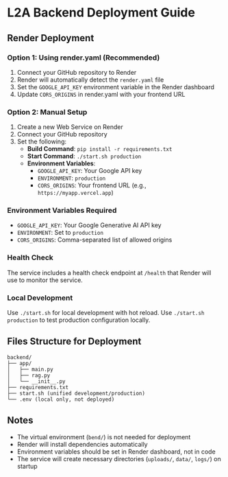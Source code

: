 # L2A Backend Deployment Guide

## Render Deployment

### Option 1: Using render.yaml (Recommended)
1. Connect your GitHub repository to Render
2. Render will automatically detect the `render.yaml` file
3. Set the `GOOGLE_API_KEY` environment variable in the Render dashboard
4. Update `CORS_ORIGINS` in render.yaml with your frontend URL

### Option 2: Manual Setup
1. Create a new Web Service on Render
2. Connect your GitHub repository
3. Set the following:
   - **Build Command**: `pip install -r requirements.txt`
   - **Start Command**: `./start.sh production`
   - **Environment Variables**:
     - `GOOGLE_API_KEY`: Your Google API key
     - `ENVIRONMENT`: `production`
     - `CORS_ORIGINS`: Your frontend URL (e.g., `https://myapp.vercel.app`)

### Environment Variables Required
- `GOOGLE_API_KEY`: Your Google Generative AI API key
- `ENVIRONMENT`: Set to `production`
- `CORS_ORIGINS`: Comma-separated list of allowed origins

### Health Check
The service includes a health check endpoint at `/health` that Render will use to monitor the service.

### Local Development
Use `./start.sh` for local development with hot reload.
Use `./start.sh production` to test production configuration locally.

## Files Structure for Deployment
```
backend/
├── app/
│   ├── main.py
│   ├── rag.py
│   └── __init__.py
├── requirements.txt
├── start.sh (unified development/production)
└── .env (local only, not deployed)
```

## Notes
- The virtual environment (`bend/`) is not needed for deployment
- Render will install dependencies automatically
- Environment variables should be set in Render dashboard, not in code
- The service will create necessary directories (`uploads/`, `data/`, `logs/`) on startup
